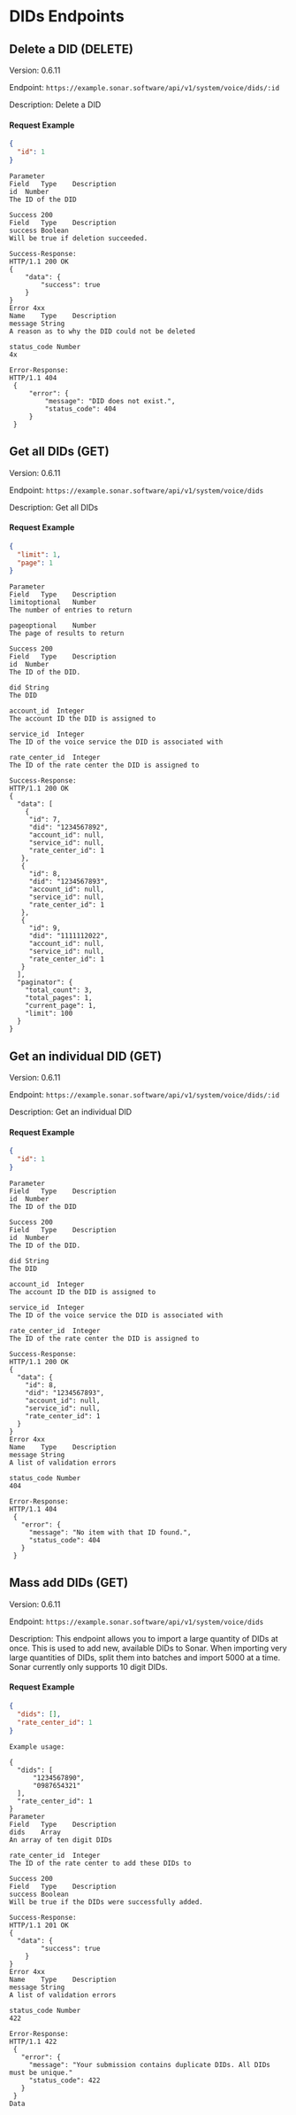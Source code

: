 # DIDs Endpoints

## Delete a DID (DELETE)
Version: 0.6.11

Endpoint: `https://example.sonar.software/api/v1/system/voice/dids/:id`

Description: Delete a DID
#### Request Example
```json
{
  "id": 1
}
```

```
Parameter
Field	Type	Description
id	Number
The ID of the DID

Success 200
Field	Type	Description
success	Boolean
Will be true if deletion succeeded.

Success-Response:
HTTP/1.1 200 OK
{
    "data": {
        "success": true
    }
}
Error 4xx
Name	Type	Description
message	String
A reason as to why the DID could not be deleted

status_code	Number
4x

Error-Response:
HTTP/1.1 404
 {
     "error": {
         "message": "DID does not exist.",
         "status_code": 404
     }
 }
```

## Get all DIDs (GET)
Version: 0.6.11

Endpoint: `https://example.sonar.software/api/v1/system/voice/dids`

Description: Get all DIDs
#### Request Example
```json
{
  "limit": 1,
  "page": 1
}
```

```
Parameter
Field	Type	Description
limitoptional	Number
The number of entries to return

pageoptional	Number
The page of results to return

Success 200
Field	Type	Description
id	Number
The ID of the DID.

did	String
The DID

account_id	Integer
The account ID the DID is assigned to

service_id	Integer
The ID of the voice service the DID is associated with

rate_center_id	Integer
The ID of the rate center the DID is assigned to

Success-Response:
HTTP/1.1 200 OK
{
  "data": [
    {
     "id": 7,
     "did": "1234567892",
     "account_id": null,
     "service_id": null,
     "rate_center_id": 1
   },
   {
     "id": 8,
     "did": "1234567893",
     "account_id": null,
     "service_id": null,
     "rate_center_id": 1
   },
   {
     "id": 9,
     "did": "1111112022",
     "account_id": null,
     "service_id": null,
     "rate_center_id": 1
   }
  ],
  "paginator": {
    "total_count": 3,
    "total_pages": 1,
    "current_page": 1,
    "limit": 100
  }
}
```

## Get an individual DID (GET)
Version: 0.6.11

Endpoint: `https://example.sonar.software/api/v1/system/voice/dids/:id`

Description: Get an individual DID
#### Request Example
```json
{
  "id": 1
}
```

```
Parameter
Field	Type	Description
id	Number
The ID of the DID

Success 200
Field	Type	Description
id	Number
The ID of the DID.

did	String
The DID

account_id	Integer
The account ID the DID is assigned to

service_id	Integer
The ID of the voice service the DID is associated with

rate_center_id	Integer
The ID of the rate center the DID is assigned to

Success-Response:
HTTP/1.1 200 OK
{
  "data": {
    "id": 8,
    "did": "1234567893",
    "account_id": null,
    "service_id": null,
    "rate_center_id": 1
  }
}
Error 4xx
Name	Type	Description
message	String
A list of validation errors

status_code	Number
404

Error-Response:
HTTP/1.1 404
 {
   "error": {
     "message": "No item with that ID found.",
     "status_code": 404
   }
 }
```

## Mass add DIDs (GET)
Version: 0.6.11

Endpoint: `https://example.sonar.software/api/v1/system/voice/dids`

Description: This endpoint allows you to import a large quantity of DIDs at once. This is used to add new, available DIDs to Sonar. When importing very large quantities of DIDs, split them into batches and import 5000 at a time. Sonar currently only supports 10 digit DIDs.
#### Request Example
```json
{
  "dids": [],
  "rate_center_id": 1
}
```

```
Example usage:

{
  "dids": [
      "1234567890",
      "0987654321"
  ],
  "rate_center_id": 1
}
Parameter
Field	Type	Description
dids	Array
An array of ten digit DIDs

rate_center_id	Integer
The ID of the rate center to add these DIDs to

Success 200
Field	Type	Description
success	Boolean
Will be true if the DIDs were successfully added.

Success-Response:
HTTP/1.1 201 OK
{
  "data": {
        "success": true
    }
}
Error 4xx
Name	Type	Description
message	String
A list of validation errors

status_code	Number
422

Error-Response:
HTTP/1.1 422
 {
   "error": {
     "message": "Your submission contains duplicate DIDs. All DIDs must be unique."
     "status_code": 422
   }
 }
Data
```
